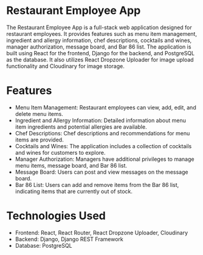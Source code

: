 # Restaurant Employee App

The Restaurant Employee App is a full-stack web application designed for restaurant employees. It provides features such as menu item management, ingredient and allergy information, chef descriptions, cocktails and wines, manager authorization, message board, and Bar 86 list. The application is built using React for the frontend, Django for the backend, and PostgreSQL as the database. It also utilizes React Dropzone Uploader for image upload functionality and Cloudinary for image storage.

# Features

- Menu Item Management: Restaurant employees can view, add, edit, and delete menu items.
- Ingredient and Allergy Information: Detailed information about menu item ingredients and potential allergies are available.
- Chef Descriptions: Chef descriptions and recommendations for menu items are provided.
- Cocktails and Wines: The application includes a collection of cocktails and wines for customers to explore.
- Manager Authorization: Managers have additional privileges to manage menu items, message board, and Bar 86 list.
- Message Board: Users can post and view messages on the message board.
- Bar 86 List: Users can add and remove items from the Bar 86 list, indicating items that are currently out of stock.

# Technologies Used

- Frontend: React, React Router, React Dropzone Uploader, Cloudinary
- Backend: Django, Django REST Framework
- Database: PostgreSQL

